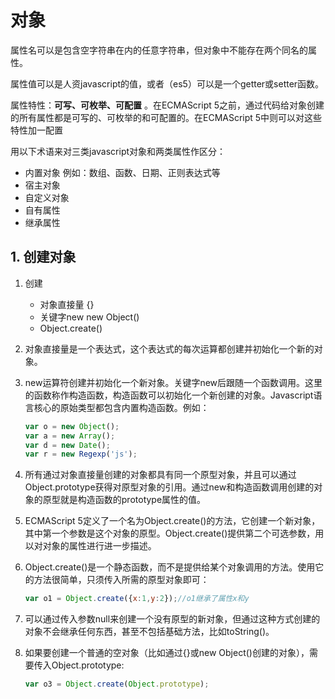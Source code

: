 # 对象

属性名可以是包含空字符串在内的任意字符串，但对象中不能存在两个同名的属性。

属性值可以是人资javascript的值，或者（es5）可以是一个getter或setter函数。

属性特性：**可写、可枚举、可配置** 。在ECMAScript 5之前，通过代码给对象创建的所有属性都是可写的、可枚举的和可配置的。在ECMAScript 5中则可以对这些特性加一配置

用以下术语来对三类javascript对象和两类属性作区分：

- 内置对象 例如：数组、函数、日期、正则表达式等
- 宿主对象 
- 自定义对象
- 自有属性
- 继承属性



## 1. 创建对象

1. 创建

    - 对象直接量  {}
    - 关键字new   new Object()
    - Object.create()

2. 对象直接量是一个表达式，这个表达式的每次运算都创建并初始化一个新的对象。

3. new运算符创建并初始化一个新对象。关键字new后跟随一个函数调用。这里的函数称作构造函数，构造函数可以初始化一个新创建的对象。Javascript语言核心的原始类型都包含内置构造函数。例如：
    ```javascript
    var o = new Object();
    var a = new Array();
    var d = new Date();
    var r = new Regexp('js');
    ```

4. 所有通过对象直接量创建的对象都具有同一个原型对象，并且可以通过Object.prototype获得对原型对象的引用。通过new和构造函数调用创建的对象的原型就是构造函数的prototype属性的值。


5. ECMAScript 5定义了一个名为Object.create()的方法，它创建一个新对象，其中第一个参数是这个对象的原型。Object.create()提供第二个可选参数，用以对对象的属性进行进一步描述。

6. Object.create()是一个静态函数，而不是提供给某个对象调用的方法。使用它的方法很简单，只须传入所需的原型对象即可：
    ```javascript
    var o1 = Object.create({x:1,y:2});//o1继承了属性x和y
    ```
7. 可以通过传入参数null来创建一个没有原型的新对象，但通过这种方式创建的对象不会继承任何东西，甚至不包括基础方法，比如toString()。

8. 如果要创建一个普通的空对象（比如通过{}或new Object()创建的对象），需要传入Object.prototype:
    ```javascript
    var o3 = Object.create(Object.prototype);
    ```


